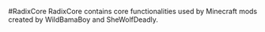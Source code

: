 #RadixCore
RadixCore contains core functionalities used by Minecraft mods created by WildBamaBoy and SheWolfDeadly.